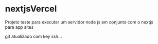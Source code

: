 # nextjsVercel

Projeto teste para executar um servidor node js em conjunto com o nextjs para app sites

git atualizado com key ssh...
